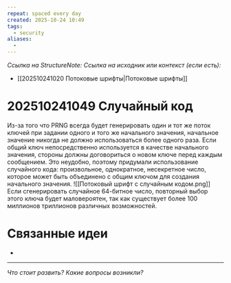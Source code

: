 ```yaml
---
repeat: spaced every day
created: 2025-10-24 10:49
tags:
  - security
aliases:
  -
---
```

*Ссылка на StructureNote:*
*Ссылка на исходник или контекст (если есть):*
- [[202510241020 Потоковые шрифты|Потоковые шрифты]]

# 202510241049 Случайный код

Из-за того что PRNG всегда будет генерировать один и тот же поток ключей при задании одного и того же начального значения, начальное значение никогда не должно использоваться более одного раза. Если общий ключ непосредственно используется в качестве начального значения, стороны должны договориться о новом ключе перед каждым сообщением. Это неудобно, поэтому придумали использование случайного кода: произвольное, однократное, несекретное число, которое может быть объединено с общим ключом для создания начального значения.
![[Потоковый шрифт с случайным кодом.png]]
Если сгенерировать случайное 64-битное число, повторный выбор этого ключа будет маловероятен, так как существует более 100 миллионов триллионов различных возможностей.
# Связанные идеи

- 

---

*Что стоит развить? Какие вопросы возникли?*
